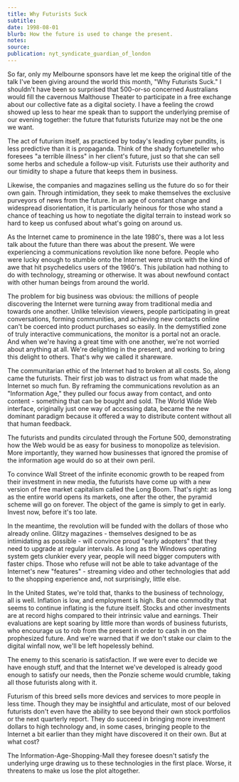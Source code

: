 ```yaml
---
title: Why Futurists Suck
subtitle:
date: 1998-08-01
blurb: How the future is used to change the present.
notes:
source:
publication: nyt_syndicate_guardian_of_london
---
```


So far, only my Melbourne sponsors have let me keep the original title of the talk I've been giving around the world this month, "Why Futurists Suck." I shouldn't have been so surprised that 500-or-so concerned Australians would fill the cavernous Malthouse Theater to participate in a free exchange about our collective fate as a digital society. I have a feeling the crowd showed up less to hear me speak than to support the underlying premise of our evening together: the future that futurists futurize may not be the one we want.

The act of futurism itself, as practiced by today's leading cyber pundits, is less predictive than it is propaganda. Think of the shady fortuneteller who foresees "a terrible illness" in her client's future, just so that she can sell some herbs and schedule a follow-up visit. Futurists use their authority and our timidity to shape a future that keeps them in business.

Likewise, the companies and magazines selling us the future do so for their own gain. Through intimidation, they seek to make themselves the exclusive purveyors of news from the future. In an age of constant change and widespread disorientation, it is particularly heinous for those who stand a chance of teaching us how to negotiate the digital terrain to instead work so hard to keep us confused about what's going on around us.

As the Internet came to prominence in the late 1980's, there was a lot less talk about the future than there was about the present. We were experiencing a communications revolution like none before. People who were lucky enough to stumble onto the Internet were struck with the kind of awe that hit psychedelics users of the 1960's. This jubilation had nothing to do with technology, streaming or otherwise. It was about newfound contact with other human beings from around the world.

The problem for big business was obvious: the millions of people discovering the Internet were turning away from traditional media and towards one another. Unlike television viewers, people participating in great conversations, forming communities, and achieving new contacts online can't be coerced into product purchases so easily. In the demystified zone of truly interactive communications, the monitor is a portal not an oracle. And when we're having a great time with one another, we're not worried about anything at all. We're delighting in the present, and working to bring this delight to others. That's why we called it shareware.

The communitarian ethic of the Internet had to broken at all costs. So, along came the futurists. Their first job was to distract us from what made the Internet so much fun. By reframing the communications revolution as an "Information Age," they pulled our focus away from contact, and onto content - something that can be bought and sold. The World Wide Web interface, originally just one way of accessing data, became the new dominant paradigm because it offered a way to distribute content without all that human feedback.

The futurists and pundits circulated through the Fortune 500, demonstrating how the Web would be as easy for business to monopolize as television. More importantly, they warned how businesses that ignored the promise of the information age would do so at their own peril.

To convince Wall Street of the infinite economic growth to be reaped from their investment in new media, the futurists have come up with a new version of free market capitalism called the Long Boom. That's right: as long as the entire world opens its markets, one after the other, the pyramid scheme will go on forever. The object of the game is simply to get in early. Invest now, before it's too late.

In the meantime, the revolution will be funded with the dollars of those who already online. Glitzy magazines - themselves designed to be as intimidating as possible - will convince proud "early adopters" that they need to upgrade at regular intervals. As long as the Windows operating system gets clunkier every year, people will need bigger computers with faster chips. Those who refuse will not be able to take advantage of the Internet's new "features" - streaming video and other technologies that add to the shopping experience and, not surprisingly, little else.

In the United States, we're told that, thanks to the business of technology, all is well. Inflation is low, and employment is high. But one commodity that seems to continue inflating is the future itself. Stocks and other investments are at record highs compared to their intrinsic value and earnings. Their evaluations are kept soaring by little more than words of business futurists, who encourage us to rob from the present in order to cash in on the prophesized future. And we're warned that if we don't stake our claim to the digital winfall now, we'll be left hopelessly behind.

The enemy to this scenario is satisfaction. If we were ever to decide we have enough stuff, and that the Internet we've developed is already good enough to satisfy our needs, then the Ponzie scheme would crumble, taking all those futurists along with it.

Futurism of this breed sells more devices and services to more people in less time. Though they may be insightful and articulate, most of our beloved futurists don't even have the ability to see beyond their own stock portfolios or the next quarterly report. They do succeed in bringing more investment dollars to high technology and, in some cases, bringing people to the Internet a bit earlier than they might have discovered it on their own. But at what cost?

The Information-Age-Shopping-Mall they foresee doesn't satisfy the underlying urge drawing us to these technologies in the first place. Worse, it threatens to make us lose the plot altogether.
